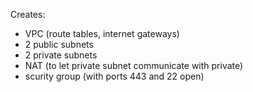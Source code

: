 Creates:
- VPC (route tables, internet gateways)
- 2 public subnets
- 2 private subnets
- NAT (to let private subnet communicate with private)
- scurity group (with ports 443 and 22 open)